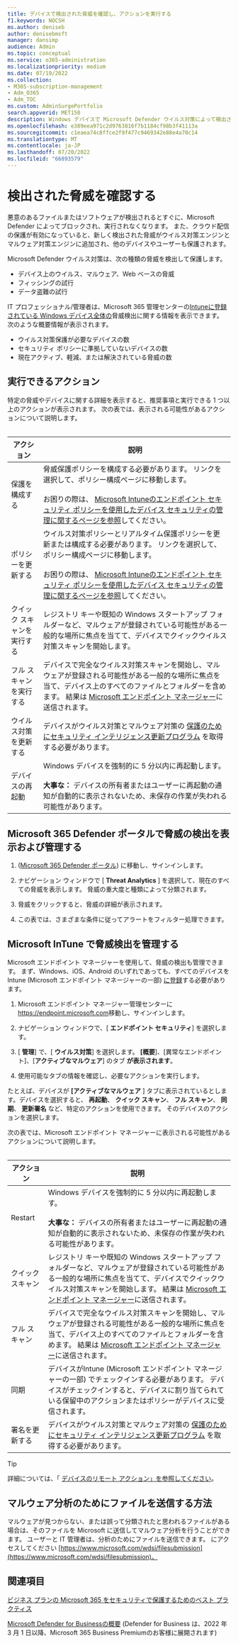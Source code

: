 ```yaml
---
title: デバイスで検出された脅威を確認し、アクションを実行する
f1.keywords: NOCSH
ms.author: deniseb
author: denisebmsft
manager: dansimp
audience: Admin
ms.topic: conceptual
ms.service: o365-administration
ms.localizationpriority: medium
ms.date: 07/19/2022
ms.collection:
- M365-subscription-management
- Adm_O365
- Adm_TOC
ms.custom: AdminSurgePortfolio
search.appverid: MET150
description: Windows デバイスで Microsoft Defender ウイルス対策によって検出された脅威を確認して管理する方法について説明します。
ms.openlocfilehash: e389eea971c2d9763816f7b1184cf98b3f41113a
ms.sourcegitcommit: c1eaea74c8ffce2f9f477c9469342e88e4a70c14
ms.translationtype: MT
ms.contentlocale: ja-JP
ms.lasthandoff: 07/20/2022
ms.locfileid: "66893579"
---
```

# <a name="review-detected-threats"></a>検出された脅威を確認する

悪意のあるファイルまたはソフトウェアが検出されるとすぐに、Microsoft Defender によってブロックされ、実行されなくなります。 また、クラウド配信の保護が有効になっていると、新しく検出された脅威がウイルス対策エンジンとマルウェア対策エンジンに追加され、他のデバイスやユーザーも保護されます。

Microsoft Defender ウイルス対策は、次の種類の脅威を検出して保護します。

- デバイス上のウイルス、マルウェア、Web ベースの脅威
- フィッシングの試行
- データ盗難の試行

IT プロフェッショナル/管理者は、Microsoft 365 管理センターの[Intuneに登録されている Windows デバイス全体の](/mem/intune/enrollment/device-enrollment)脅威検出に関する情報を表示できます。 次のような概要情報が表示されます。

- ウイルス対策保護が必要なデバイスの数
- セキュリティ ポリシーに準拠していないデバイスの数
- 現在アクティブ、軽減、または解決されている脅威の数

## <a name="actions-you-can-take"></a>実行できるアクション

特定の脅威やデバイスに関する詳細を表示すると、推奨事項と実行できる 1 つ以上のアクションが表示されます。 次の表では、表示される可能性があるアクションについて説明します。<br><br>

| アクション | 説明 |
|--|--|
| 保護を構成する | 脅威保護ポリシーを構成する必要があります。 リンクを選択して、ポリシー構成ページに移動します。<br><br>お困りの際は、 [Microsoft Intuneのエンドポイント セキュリティ ポリシーを使用したデバイス セキュリティの管理に関するページを参照](/mem/intune/protect/endpoint-security-policy)してください。 |
| ポリシーを更新する | ウイルス対策ポリシーとリアルタイム保護ポリシーを更新または構成する必要があります。 リンクを選択して、ポリシー構成ページに移動します。<br><br>お困りの際は、 [Microsoft Intuneのエンドポイント セキュリティ ポリシーを使用したデバイス セキュリティの管理に関するページを参照](/mem/intune/protect/endpoint-security-policy)してください。 |
| クイック スキャンを実行する | レジストリ キーや既知の Windows スタートアップ フォルダーなど、マルウェアが登録されている可能性がある一般的な場所に焦点を当てて、デバイスでクイックウイルス対策スキャンを開始します。 |
| フル スキャンを実行する | デバイスで完全なウイルス対策スキャンを開始し、マルウェアが登録される可能性がある一般的な場所に焦点を当て、デバイス上のすべてのファイルとフォルダーを含めます。 結果は [Microsoft エンドポイント マネージャー](/mem/intune/fundamentals/tutorial-walkthrough-endpoint-manager)に送信されます。 |
| ウイルス対策を更新する | デバイスがウイルス対策とマルウェア対策の [保護のためにセキュリティ インテリジェンス更新プログラム](https://go.microsoft.com/fwlink/?linkid=2149926) を取得する必要があります。 |
| デバイスの再起動 | Windows デバイスを強制的に 5 分以内に再起動します。<br><br>**大事な：** デバイスの所有者またはユーザーに再起動の通知が自動的に表示されないため、未保存の作業が失われる可能性があります。 |

## <a name="view-and-manage-threat-detections-in-the-microsoft-365-defender-portal"></a>Microsoft 365 Defender ポータルで脅威の検出を表示および管理する

1. ([Microsoft 365 Defender ポータル](https://security.microsoft.com)) に移動し、サインインします。

1. ナビゲーション ウィンドウで [ **Threat Analytics** ] を選択して、現在のすべての脅威を表示します。 脅威の重大度と種類によって分類されます。

1. 脅威をクリックすると、脅威の詳細が表示されます。

1. この表では、さまざまな条件に従ってアラートをフィルター処理できます。

## <a name="manage-threat-detections-in-microsoft-intune"></a>Microsoft InTune で脅威検出を管理する

Microsoft エンドポイント マネージャーを使用して、脅威の検出も管理できます。 まず、Windows、iOS、Android のいずれであっても、すべてのデバイスをIntune (Microsoft エンドポイント マネージャーの一部) [に登録](/mem/intune/enrollment/windows-enrollment-methods)する必要があります。

1. Microsoft エンドポイント マネージャー管理センターに<a href="https://go.microsoft.com/fwlink/p/?linkid=2150463" target="_blank">https://endpoint.microsoft.com</a>移動し、サインインします。

2. ナビゲーション ウィンドウで、[ **エンドポイント セキュリティ**] を選択します。

3. [ **管理**] で、[ **ウイルス対策**] を選択します。 **[概要**]、[異常なエンドポイント]、[**アクティブなマルウェア**] のタブ **が表示されます**。

4. 使用可能なタブの情報を確認し、必要なアクションを実行します。

たとえば、デバイスが **[アクティブなマルウェア** ] タブに表示されているとします。デバイスを選択すると、 **再起動**、 **クイック スキャン**、 **フル スキャン**、 **同期**、 **更新署名** など、特定のアクションを使用できます。 そのデバイスのアクションを選択します。

次の表では、Microsoft エンドポイント マネージャーに表示される可能性があるアクションについて説明します。<br><br>

| アクション | 説明 |
|--|--|
| Restart | Windows デバイスを強制的に 5 分以内に再起動します。<br><br>**大事な：** デバイスの所有者またはユーザーに再起動の通知が自動的に表示されないため、未保存の作業が失われる可能性があります。 |
| クイック スキャン | レジストリ キーや既知の Windows スタートアップ フォルダーなど、マルウェアが登録されている可能性がある一般的な場所に焦点を当てて、デバイスでクイックウイルス対策スキャンを開始します。 結果は [Microsoft エンドポイント マネージャー](/mem/intune/fundamentals/tutorial-walkthrough-endpoint-manager)に送信されます。 |
| フル スキャン | デバイスで完全なウイルス対策スキャンを開始し、マルウェアが登録される可能性がある一般的な場所に焦点を当て、デバイス上のすべてのファイルとフォルダーを含めます。 結果は [Microsoft エンドポイント マネージャー](/mem/intune/fundamentals/tutorial-walkthrough-endpoint-manager)に送信されます。 |
| 同期 | デバイスがIntune (Microsoft エンドポイント マネージャーの一部) でチェックインする必要があります。 デバイスがチェックインすると、デバイスに割り当てられている保留中のアクションまたはポリシーがデバイスに受信されます。 |
| 署名を更新する | デバイスがウイルス対策とマルウェア対策の [保護のためにセキュリティ インテリジェンス更新プログラム](https://go.microsoft.com/fwlink/?linkid=2149926) を取得する必要があります。 |

> [!TIP]
> 詳細については、「 [デバイスのリモート アクション」を参照してください](/mem/intune/protect/endpoint-security-manage-devices#remote-actions-for-devices)。

## <a name="how-to-submit-a-file-for-malware-analysis"></a>マルウェア分析のためにファイルを送信する方法

マルウェアが見つからない、または誤って分類されたと思われるファイルがある場合は、そのファイルを Microsoft に送信してマルウェア分析を行うことができます。 ユーザーと IT 管理者は、分析のためにファイルを送信できます。 にアクセスしてください [https://www.microsoft.com/wdsi/filesubmission](https://www.microsoft.com/wdsi/filesubmission)。

## <a name="see-also"></a>関連項目

[ビジネス プランの Microsoft 365 をセキュリティで保護するためのベスト プラクティス](../admin/security-and-compliance/secure-your-business-data.md)

[Microsoft Defender for Businessの概要](../security/defender-business/mdb-overview.md) (Defender for Business は、2022 年 3 月 1 日以降、Microsoft 365 Business Premiumのお客様に展開されます)
